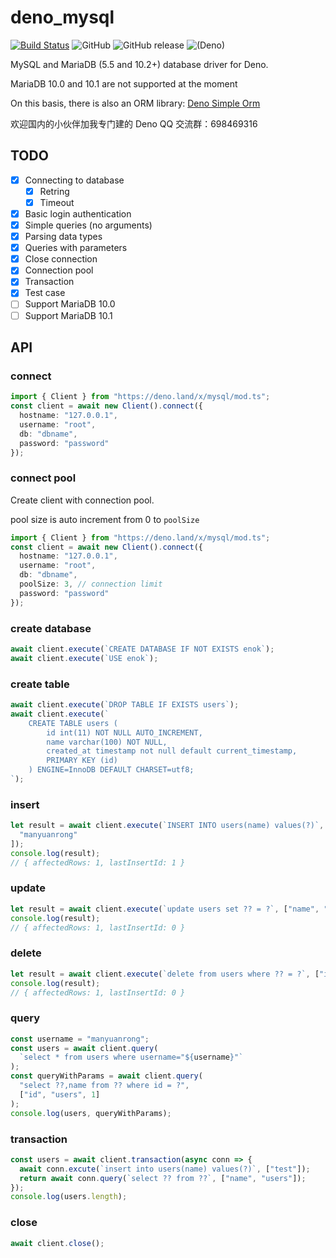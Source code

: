 # deno_mysql

[![Build Status](https://www.travis-ci.org/manyuanrong/deno_mysql.svg?branch=master)](https://www.travis-ci.org/manyuanrong/deno_mysql)
![GitHub](https://img.shields.io/github/license/manyuanrong/deno_mysql.svg)
![GitHub release](https://img.shields.io/github/release/manyuanrong/deno_mysql.svg)
![(Deno)](https://img.shields.io/badge/deno-0.27.0-green.svg)

MySQL and MariaDB (5.5 and 10.2+) database driver for Deno.

MariaDB 10.0 and 10.1 are not supported at the moment

On this basis, there is also an ORM library: [Deno Simple Orm](https://github.com/manyuanrong/dso)

欢迎国内的小伙伴加我专门建的 Deno QQ 交流群：698469316

## TODO

- [x] Connecting to database
  - [x] Retring
  - [x] Timeout
- [x] Basic login authentication
- [x] Simple queries (no arguments)
- [x] Parsing data types
- [x] Queries with parameters
- [x] Close connection
- [x] Connection pool
- [x] Transaction
- [x] Test case
- [ ] Support MariaDB 10.0
- [ ] Support MariaDB 10.1

## API

### connect

```ts
import { Client } from "https://deno.land/x/mysql/mod.ts";
const client = await new Client().connect({
  hostname: "127.0.0.1",
  username: "root",
  db: "dbname",
  password: "password"
});
```

### connect pool

Create client with connection pool.

pool size is auto increment from 0 to `poolSize`

```ts
import { Client } from "https://deno.land/x/mysql/mod.ts";
const client = await new Client().connect({
  hostname: "127.0.0.1",
  username: "root",
  db: "dbname",
  poolSize: 3, // connection limit
  password: "password"
});
```

### create database

```ts
await client.execute(`CREATE DATABASE IF NOT EXISTS enok`);
await client.execute(`USE enok`);
```

### create table

```ts
await client.execute(`DROP TABLE IF EXISTS users`);
await client.execute(`
    CREATE TABLE users (
        id int(11) NOT NULL AUTO_INCREMENT,
        name varchar(100) NOT NULL,
        created_at timestamp not null default current_timestamp,
        PRIMARY KEY (id)
    ) ENGINE=InnoDB DEFAULT CHARSET=utf8;
`);
```

### insert

```ts
let result = await client.execute(`INSERT INTO users(name) values(?)`, [
  "manyuanrong"
]);
console.log(result);
// { affectedRows: 1, lastInsertId: 1 }
```

### update

```ts
let result = await client.execute(`update users set ?? = ?`, ["name", "MYR"]);
console.log(result);
// { affectedRows: 1, lastInsertId: 0 }
```

### delete

```ts
let result = await client.execute(`delete from users where ?? = ?`, ["id", 1]);
console.log(result);
// { affectedRows: 1, lastInsertId: 0 }
```

### query

```ts
const username = "manyuanrong";
const users = await client.query(
  `select * from users where username="${username}"`
);
const queryWithParams = await client.query(
  "select ??,name from ?? where id = ?",
  ["id", "users", 1]
);
console.log(users, queryWithParams);
```

### transaction

```ts
const users = await client.transaction(async conn => {
  await conn.excute(`insert into users(name) values(?)`, ["test"]);
  return await conn.query(`select ?? from ??`, ["name", "users"]);
});
console.log(users.length);
```

### close

```ts
await client.close();
```
